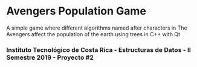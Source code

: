 # Avengers Population Game
A simple game where different algorithms named after characters in The Avengers affect the population of the earth using trees in C++ with Qt

### Instituto Tecnológico de Costa Rica - Estructuras de Datos - II Semestre 2019 - Proyecto #2
